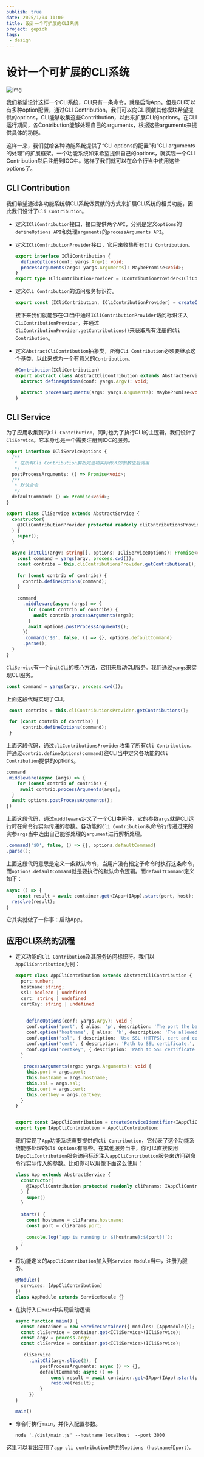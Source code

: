 ```yaml
---
publish: true
date: 2025/1/04 11:00
title: 设计一个可扩展的CLI系统
project: gepick
tags:
 - design
---
```


# 设计一个可扩展的CLI系统

![img](/projects/gepick/core/cli-system.png)

我们希望设计这样一个CLI系统，CLI只有一条命令，就是启动App。但是CLI可以有多种option配置，通过CLI Contribution，我们可以向CLI贡献其他模块希望提供的options，CLI能够收集这些Contritbution，以此来扩展CLI的options。在CLI运行期间，各Contribution能够处理自己的arguments，根据这些arguments来提供具体的功能。

这样一来，我们就给各种功能系统提供了“CLI options的配置”和“CLI arguments的处理”的扩展框架。一个功能系统如果希望提供自己的options，就实现一个CLI Contribution然后注册到IOC中。这样子我们就可以在命令行当中使用这些options了。

## CLI Contribution

我们希望通过各功能系统朝CLI系统做贡献的方式来扩展CLI系统的相关功能，因此我们设计了`Cli Contribution`。

- 定义`ICliContribution`接口，接口提供两个`API`，分别是定义`options`的`defineOptions API`和处理`arguments`的`processArguments API`。

- 定义`ICliContributionProvider`接口，它用来收集所有`Cli Contribution`。

  ```ts
  export interface ICliContribution {
    defineOptions(conf: yargs.Argv): void;
    processArguments(args: yargs.Arguments): MaybePromise<void>;
  }
  export type ICliContributionProvider = IContributionProvider<ICliContribution>;
  ```

- 定义`Cli Contribution`的访问服务标识符。

  ```ts
  export const [ICliContribution, ICliContributionProvider] = createContribution("CliContribution");
  ```

  接下来我们就能够在Cli当中通过`ICliContributionProvider`访问标识注入`CliContributionProvider`，并通过`CliContributionProvider.getContributions()`来获取所有注册的`Cli Contribution`。

- 定义`AbstractCliContribution`抽象类，所有`Cli Contribution`必须要继承这个基类，以此来成为一个有意义的`Contribution`。

  ```ts
  @Contribution(ICliContribution)
  export abstract class AbstractCliContribution extends AbstractService implements ICliContribution {
    abstract defineOptions(conf: yargs.Argv): void;
  
    abstract processArguments(args: yargs.Arguments): MaybePromise<void>;
  }
  ```

## CLI  Service

为了应用收集到的`Cli Contribution`，同时也为了执行CLI的主逻辑，我们设计了`CliService`。它本身也是一个需要注册到IOC的服务。

```ts
export interface ICliServiceOptions {
  /**
   * 在所有Cli Contribution解析完选项实际传入的参数值后调用
   */
  postProcessArguments: () => Promise<void>;
  /**
   * 默认命令
   */
  defaultCommand: () => Promise<void>;
}

export class CliService extends AbstractService {
  constructor(
    @ICliContributionProvider protected readonly cliContributionsProvider: ICliContributionProvider,
  ) {
    super();
  }

  async initCli(argv: string[], options: ICliServiceOptions): Promise<void> {
    const command = yargs(argv, process.cwd());
    const contribs = this.cliContributionsProvider.getContributions();
    
    for (const contrib of contribs) {
      contrib.defineOptions(command);
    }
    
    command
      .middleware(async (args) => {
        for (const contrib of contribs) {
          await contrib.processArguments(args);
        }
        await options.postProcessArguments();
      })
      .command('$0', false, () => {}, options.defaultCommand)
      .parse();
  }
}
```

`CliService`有一个`initCli`的核心方法，它用来启动CLI服务。我们通过`yargs`来实现CLI服务。

```ts
const command = yargs(argv, process.cwd());
```

上面这段代码实现了CLI。

```ts
 const contribs = this.cliContributionsProvider.getContributions();
    
 for (const contrib of contribs) {
      contrib.defineOptions(command);
 }
```

上面这段代码，通过`cliContributionsProvider`收集了所有`Cli Contribution`。并通过`contrib.defineOptions(command)`往CLI当中定义各功能的`Cli Contribution`提供的options。

```ts
command
.middleware(async (args) => {
	for (const contrib of contribs) {
     await contrib.processArguments(args);
  }
  await options.postProcessArguments();
})
```

上面这段代码，通过`middleware`定义了一个CLI中间件，它的参数`args`就是CLI运行时在命令行实际传递的参数。各功能的`Cli Contribution`从命令行传递过来的实参`args`当中选出自己能够处理的`argument`进行解析处理。

```ts
.command('$0', false, () => {}, options.defaultCommand)
.parse();
```

上面这段代码意思是定义一条默认命令，当用户没有指定子命令时执行这条命令，而`options.defaultCommand`就是要执行的默认命令逻辑。而`defaultCommand`定义如下：

```ts
async () => {
	const result = await container.get<IApp>(IApp).start(port, host);
  resolve(result);
}                
```

它其实就做了一件事：启动App。

## 应用CLI系统的流程

- 定义功能的`Cli Contribution`及其服务访问标识符。我们以`AppCliContribution`为例：

  ```ts
  export class AppCliContribution extends AbstractCliContribution {
    port:number;
    hostname:string;
    ssl: boolean | undefined
    cert: string | undefined
    certKey: string | undefined
    
    
      defineOptions(conf: yargs.Argv): void {
      conf.option('port', { alias: 'p', description: 'The port the backend server listens on.', type: 'number', default: DEFAULT_PORT });
      conf.option('hostname', { alias: 'h', description: 'The allowed hostname for connections.', type: 'string', default: DEFAULT_HOST });
      conf.option('ssl', { description: 'Use SSL (HTTPS), cert and certkey must also be set', type: 'boolean', default: DEFAULT_SSL });
      conf.option('cert', { description: 'Path to SSL certificate.', type: 'string' });
      conf.option('certkey', { description: 'Path to SSL certificate key.', type: 'string' });
    }
    
     processArguments(args: yargs.Arguments): void {
      this.port = args.port;
      this.hostname = args.hostname;
      this.ssl = args.ssl;
      this.cert = args.cert;
      this.certkey = args.certkey;
    }
  }
  
  
  export const IAppCliContribution = createServiceIdentifier<IAppCliContribution>("AppCliContribution");
  export type IAppCliContribution = AppCliContribution;
  ```

  我们实现了`App`功能系统需要提供的`Cli Contribution`，它代表了这个功能系统能够处理的`Cli Options`有哪些。在其他服务当中，你可以直接使用`IAppCliContribution`服务访问标识注入`appCliContribution`服务来访问到命令行实际传入的参数。比如你可以用像下面这么使用：

  ```ts
  class App extends AbstractService {
    constructor(
      @IAppCliContribution protected readonly cliParams: IAppCliContribution
    ) {
      super()
    }
    
    start() {
      const hostname = cliParams.hostname;
      const port = cliParams.port;
      
      console.log(`app is running in ${hostname}:${port}!`);
    }
  }
  ```

- 将功能定义的`AppCliContribution`加入到`Service Module`当中，注册为服务。

  ```ts
  @Module({
    services: [AppCliContribution]
  })
  class AppModule extends ServiceModule {}
  ```

- 在执行入口`main`中实现启动逻辑

  ```ts
  async function main() {
    const container = new ServiceContainer({ modules: [AppModule]});
    const cliService = container.get<ICliService>(ICliService);
    const argv = process.argv;
    const cliService = container.get<ICliService>(ICliService);
    
     cliService
       .initCli(argv.slice(2), {
           postProcessArguments: async () => {},
           defaultCommand: async () => {
               const result = await container.get<IApp>(IApp).start(port, host);
               resolve(result);
           }
       })
  }
  
  main()
  ```

- 命令行执行`main`，并传入配置参数。

  ```shell
  node './dist/main.js' --hostname localhost  --port 3000
  ```

​	这里可以看出应用了`app cli contribution`提供的`options`（`hostname`和`port`）。